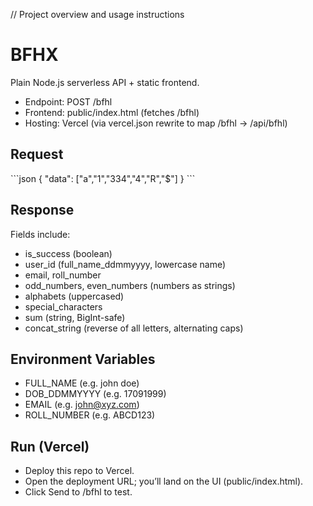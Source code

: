// <CHANGE> Project overview and usage instructions

# BFHX

Plain Node.js serverless API + static frontend.

- Endpoint: POST /bfhl
- Frontend: public/index.html (fetches /bfhl)
- Hosting: Vercel (via vercel.json rewrite to map /bfhl -> /api/bfhl)

## Request
\`\`\`json
{ "data": ["a","1","334","4","R","$"] }
\`\`\`

## Response
Fields include:
- is_success (boolean)
- user_id (full_name_ddmmyyyy, lowercase name)
- email, roll_number
- odd_numbers, even_numbers (numbers as strings)
- alphabets (uppercased)
- special_characters
- sum (string, BigInt-safe)
- concat_string (reverse of all letters, alternating caps)

## Environment Variables
- FULL_NAME (e.g. john doe)
- DOB_DDMMYYYY (e.g. 17091999)
- EMAIL (e.g. john@xyz.com)
- ROLL_NUMBER (e.g. ABCD123)

## Run (Vercel)
- Deploy this repo to Vercel.
- Open the deployment URL; you’ll land on the UI (public/index.html).
- Click Send to /bfhl to test.
